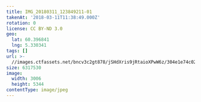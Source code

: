 ```yaml
---
title: IMG_20180311_123849211-01
takenAt: '2018-03-11T11:38:49.000Z'
rotation: 0
license: CC BY-ND 3.0
geo:
  lat: 60.396841
  lng: 5.330341
tags: []
url: >-
  //images.ctfassets.net/bncv3c2gt878/jSHdXris9jRtaioXPwW6z/304e1e74c025c0b4d772c62163216212/img_20180311_123849211-01_40801145581_o
size: 6317530
image:
  width: 3006
  height: 5344
contentType: image/jpeg
---
```


